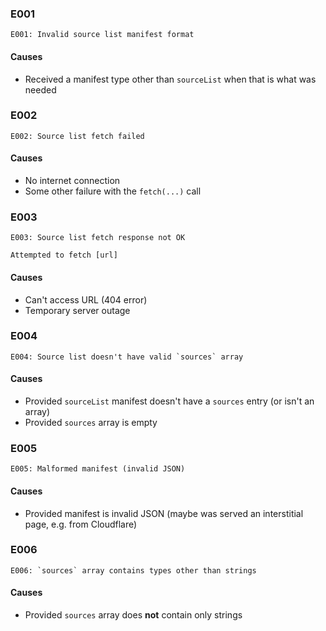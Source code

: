 ### E001

```
E001: Invalid source list manifest format
```

#### Causes

- Received a manifest type other than `sourceList` when that is what was needed

### E002

```
E002: Source list fetch failed
```

#### Causes

- No internet connection
- Some other failure with the `fetch(...)` call

### E003

```
E003: Source list fetch response not OK

Attempted to fetch [url]
```

#### Causes

- Can't access URL (404 error)
- Temporary server outage

### E004

```
E004: Source list doesn't have valid `sources` array
```

#### Causes

- Provided `sourceList` manifest doesn't have a `sources` entry (or isn't an array)
- Provided `sources` array is empty

### E005

```
E005: Malformed manifest (invalid JSON)
```

#### Causes

- Provided manifest is invalid JSON (maybe was served an interstitial page, e.g. from Cloudflare)

### E006

```
E006: `sources` array contains types other than strings
```

#### Causes

- Provided `sources` array does **not** contain only strings
